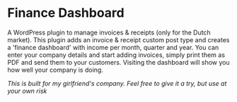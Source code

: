 # Finance Dashboard
A WordPress plugin to manage invoices & receipts (only for the Dutch market). This plugin adds an invoice & receipt custom post type and creates a 'finance dashboard' with income per month, quarter and year. You can enter your company details and start adding invoices, simply print them as PDF and send them to your customers. Visiting the dashboard will show you how well your company is doing. 

*This is built for my girlfriend's company. Feel free to give it a try, but use at your own risk*
